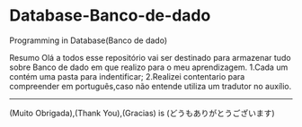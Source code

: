 # Database-Banco-de-dado
Programming in Database(Banco de dado)

Resumo 
Olá a todos esse repositório vai ser destinado para armazenar tudo sobre Banco de dado em que realizo para o meu aprendizagem.
1.Cada um contém uma pasta para indentificar;
2.Realizei contentario para compreender em português,caso não entende utiliza um tradutor  no auxílio. 

------------------------------------------------------------------------------------------------------------------------------------------------------------------------------------------------


(Muito Obrigada),(Thank You),(Gracias) is (どうもありがとうございます)
